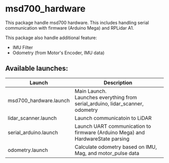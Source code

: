 # msd700_hardware

This package handle msd700 hardware. This includes handling serial communication with firmware (Arduino Mega) and RPLidar A1.

This package also handle additional feature:
- IMU Filter
- Odometry (from Motor's Encoder, IMU data)

## Available launches:
| Launch | Description |
|-|-|
| msd700_hardware.launch | Main Launch.<br>Launches everything from serial_arduino, lidar_scanner, odometry |
| lidar_scanner.launch | Launch communicatoin to LiDAR |
| serial_arduino.launch | Launch UART communication to firmware (Arduino Mega) and HardwareState parsing |
| odometry.launch | Calculate odometry based on IMU, Mag, and motor_pulse data |
